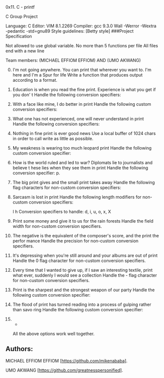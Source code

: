 
0x11. C - printf 

C Group Project

Language: C Editor: VIM 8.1.2269 Compiler: gcc 9.3.0 Wall -Werror -Wextra -pedantic -std=gnu89 Style guidelines: [Betty style] ###Project Specification

Not allowed to use global variable.  No more than 5 functions per file All files end with a new line


Team members: (MICHAEL EFFIOM EFFIOM) AND (UMO AKWANG)


0. I'm not going anywhere. You can print that wherever you want to. I'm here and I'm a Spur for life
Write a function that produces output according to a format.

1. Education is when you read the fine print. Experience is what you get if you don' t
Handle the following conversion specifiers:

2. With a face like mine, I do better in print
Handle the following custom conversion specifiers:

3. What one has not experienced, one will never understand in print
Handle the following conversion specifiers:

4. Nothing in fine print is ever good news
Use a local buffer of 1024 chars in order to call write as little as possible.

5. My weakness is wearing too much leopard print
Handle the following custom conversion specifier:

6. How is the world ruled and led to war? Diplomats lie to journalists and believe t hese lies when they see them in print
Handle the following conversion specifier: p.

7. The big print gives and the small print takes away
Handle the following flag characters for non-custom conversion specifiers:

8. Sarcasm is lost in print
   Handle the following length modifiers for non-custom conversion specifiers:

   l
   h
   Conversion specifiers to handle: d, i, u, o, x, X

9. Print some money and give it to us for the rain forests
   Handle the field width for non-custom conversion specifiers.

10. The negative is the equivalent of the composer's score, and the print the perfor mance
    Handle the precision for non-custom conversion specifiers.

11. It's depressing when you're still around and your albums are out of print
    Handle the 0 flag character for non-custom conversion specifiers.

12. Every time that I wanted to give up, if I saw an interesting textile, print what ever, suddenly I would see a collection
    Handle the - flag character for non-custom conversion specifiers.

13. Print is the sharpest and the strongest weapon of our party
    Handle the following custom conversion specifier:

14. The flood of print has turned reading into a process of gulping rather than savo ring
    Handle the following custom conversion specifier:

15. *
    All the above options work well together.

## Authors:

   MICHAEL EFFIOM EFFIOM [https://github.com/mikenababa]. 
               
   UMO AKWANG [https://github.com/greatnesspersonified].


